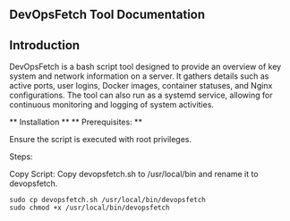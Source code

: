 ## DevOpsFetch Tool Documentation

## Introduction
DevOpsFetch is a bash script tool designed to provide an overview of key system and network information on a server. It gathers details such as active ports, user logins, Docker images, container statuses, and Nginx configurations. The tool can also run as a systemd service, allowing for continuous monitoring and logging of system activities.

** Installation **
** Prerequisites: **

Ensure the script is executed with root privileges.

Steps:

Copy Script: Copy devopsfetch.sh to /usr/local/bin and rename it to devopsfetch.

```
sudo cp devopsfetch.sh /usr/local/bin/devopsfetch
sudo chmod +x /usr/local/bin/devopsfetch

```
